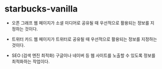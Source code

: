 # starbucks-vanilla

- 오픈 그래프
웹 페이지가 소셜 미디어로 공유될 때 우선적으로 활용되는 정보를 지정하는 것이다. 

- 트위터 카드 
웹 페이지가 트위터로 공유될 때 우선적으로 활용되는 정보를 지정하는 것이다. 

- SEO (검색 엔진 최적화)
구글이나 네이버 등 웹 사이트를 노출할 수 있도록 정보를 최적화하는 작업이다. 